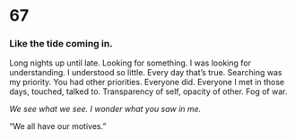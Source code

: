 # 67

### Like the tide coming in.

Long nights up until late. Looking for something. I was looking for understanding. I understood so little. Every day that’s true. Searching was my priority. You had other priorities. Everyone did. Everyone I met in those days, touched, talked to. Transparency of self, opacity of other. Fog of war.

_We see what we see. I wonder what you saw in me._

“We all have our motives.”